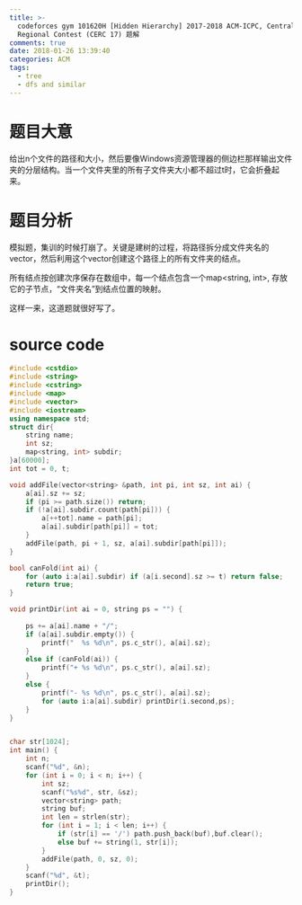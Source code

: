 ```yaml
---
title: >-
  codeforces gym 101620H [Hidden Hierarchy] 2017-2018 ACM-ICPC, Central Europe
  Regional Contest (CERC 17) 题解
comments: true
date: 2018-01-26 13:39:40
categories: ACM
tags:
  - tree
  - dfs and similar
---
```

# 题目大意
给出n个文件的路径和大小，然后要像Windows资源管理器的侧边栏那样输出文件夹的分层结构。当一个文件夹里的所有子文件夹大小都不超过t时，它会折叠起来。


<!-- more -->


# 题目分析
模拟题，集训的时候打崩了。关键是建树的过程，将路径拆分成文件夹名的vector，然后利用这个vector创建这个路径上的所有文件夹的结点。

所有结点按创建次序保存在数组中，每一个结点包含一个map<string, int>, 存放它的子节点，“文件夹名”到结点位置的映射。

这样一来，这道题就很好写了。

# source code
```c++
#include <cstdio>
#include <string>
#include <cstring>
#include <map>
#include <vector>
#include <iostream>
using namespace std;
struct dir{
    string name;
    int sz;
    map<string, int> subdir;
}a[60000];
int tot = 0, t;

void addFile(vector<string> &path, int pi, int sz, int ai) {
    a[ai].sz += sz;
    if (pi >= path.size()) return;
    if (!a[ai].subdir.count(path[pi])) {
        a[++tot].name = path[pi];
        a[ai].subdir[path[pi]] = tot;
    }
    addFile(path, pi + 1, sz, a[ai].subdir[path[pi]]);
}

bool canFold(int ai) {
    for (auto i:a[ai].subdir) if (a[i.second].sz >= t) return false;
    return true;
}

void printDir(int ai = 0, string ps = "") {
    
    ps += a[ai].name + "/";
    if (a[ai].subdir.empty()) {
        printf("  %s %d\n", ps.c_str(), a[ai].sz);
    }
    else if (canFold(ai)) {
        printf("+ %s %d\n", ps.c_str(), a[ai].sz);
    }
    else {
        printf("- %s %d\n", ps.c_str(), a[ai].sz);
        for (auto i:a[ai].subdir) printDir(i.second,ps);
    }
}


char str[1024];
int main() {
    int n;
    scanf("%d", &n);
    for (int i = 0; i < n; i++) {
        int sz;
        scanf("%s%d", str, &sz);
        vector<string> path;
        string buf;
        int len = strlen(str);
        for (int i = 1; i < len; i++) {
            if (str[i] == '/') path.push_back(buf),buf.clear();
            else buf += string(1, str[i]);
        }
        addFile(path, 0, sz, 0);
    }
    scanf("%d", &t);
    printDir();
}

```